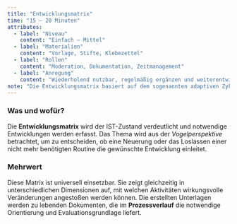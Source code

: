 ```yaml
---
title: "Entwicklungsmatrix"
time: "15 – 20 Minuten"
attributes:
  - label: "Niveau"
    content: "Einfach – Mittel"
  - label: "Materialien"
    content: "Vorlage, Stifte, Klebezettel"
  - label: "Rollen"
    content: "Moderation, Dokumentation, Zeitmanagement"
  - label: "Anregung"
    content: "Wiederholend nutzbar, regelmäßig ergänzen und weiterentwickeln, kann auch als Gesprächsleitfaden genutzt werden, z.B. bei Strategietreffen"
note: "Die Entwicklungsmatrix basiert auf dem sogenannten adaptiven Zyklus, der die Grundlage aller sozio-ökologischen Systemveränderungen darstellt. Das davon abgeleitete Prinzip liefert einen konzeptionellen Rahmen, der die Beziehungen und Merkmale aller komplexen Systeme – Stabilität und Wandel – modelliert."
---
```


### Was und wofür?

Die **Entwicklungsmatrix** wird der IST-Zustand verdeutlicht und notwendige Entwicklungen werden erfasst. Das Thema wird aus der _Vogelperspektive_ betrachtet, um zu entscheiden, ob eine Neuerung oder das Loslassen einer nicht mehr benötigten Routine die gewünschte Entwicklung einleitet.

### Mehrwert

Diese Matrix ist universell einsetzbar. Sie zeigt gleichzeitig in unterschiedlichen Dimensionen auf, mit welchen Aktivitäten wirkungsvolle Veränderungen angestoßen werden können. Die erstellten Unterlagen werden zu lebenden Dokumenten, die im **Prozessverlauf** die notwendige Orientierung und Evaluationsgrundlage liefert.
